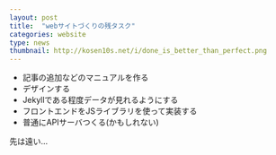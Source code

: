 ```yaml
---
layout: post
title:  "webサイトづくりの残タスク"
categories: website
type: news
thumbnail: http://kosen10s.net/i/done_is_better_than_perfect.png
---
```


+ 記事の追加などのマニュアルを作る
+ デザインする
+ Jekyllである程度データが見れるようにする
+ フロントエンドをJSライブラリを使って実装する
+ 普通にAPIサーバつくる(かもしれない)

先は遠い…
